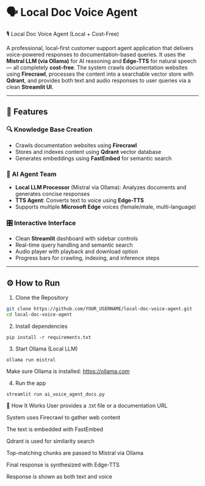 # 🗣️ Local Doc Voice Agent

🎙️ Local Doc Voice Agent (Local + Cost-Free)

A professional, local-first customer support agent application that delivers voice-powered responses to documentation-based queries. It uses the **Mistral LLM (via Ollama)** for AI reasoning and **Edge-TTS** for natural speech — all completely **cost-free**. The system crawls documentation websites using **Firecrawl**, processes the content into a searchable vector store with **Qdrant**, and provides both text and audio responses to user queries via a clean **Streamlit UI**.

---

## 🚀 Features

### 🔍 Knowledge Base Creation

- Crawls documentation websites using **Firecrawl**
- Stores and indexes content using **Qdrant** vector database
- Generates embeddings using **FastEmbed** for semantic search

### 🤖 AI Agent Team

- **Local LLM Processor** (Mistral via Ollama): Analyzes documents and generates concise responses
- **TTS Agent**: Converts text to voice using **Edge-TTS**
- Supports multiple **Microsoft Edge** voices (female/male, multi-language)

### 🎛️ Interactive Interface

- Clean **Streamlit** dashboard with sidebar controls
- Real-time query handling and semantic search
- Audio player with playback and download option
- Progress bars for crawling, indexing, and inference steps

---

## ⚙️ How to Run
1. Clone the Repository

```bash
git clone https://github.com/YOUR_USERNAME/local-doc-voice-agent.git
cd local-doc-voice-agent

```
2. Install dependencies
```
pip install -r requirements.txt
```
3. Start Ollama (Local LLM)
```
ollama run mistral
```
Make sure Ollama is installed: https://ollama.com

4. Run the app
```
streamlit run ai_voice_agent_docs.py
```
🧠 How It Works
User provides a .txt file or a documentation URL

System uses Firecrawl to gather web content

The text is embedded with FastEmbed

Qdrant is used for similarity search

Top-matching chunks are passed to Mistral via Ollama

Final response is synthesized with Edge-TTS

Response is shown as both text and voice


